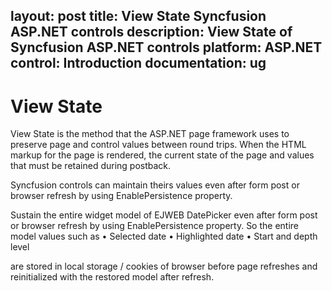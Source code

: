 layout: post
title: View State Syncfusion ASP.NET controls
description: View State of Syncfusion ASP.NET controls
platform: ASP.NET
control: Introduction
documentation: ug
---

# View State 

View State is the method that the ASP.NET page framework uses to preserve page and control values between round trips. When the HTML markup for the page is rendered, the current state of the page and values that must be retained during postback.

Syncfusion controls can maintain theirs values even after form post or browser refresh by using EnablePersistence property. 

Sustain the entire widget model of EJWEB DatePicker even after form post or browser refresh by using EnablePersistence property. So the entire model values such as
•	Selected date
•	Highlighted date
•	Start and depth level

are stored in local storage / cookies of browser before page refreshes and reinitialized with the restored model after refresh.
